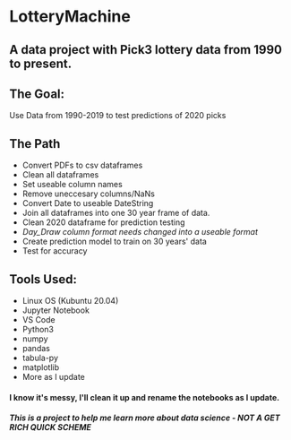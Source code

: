 # LotteryMachine
A data project with Pick3 lottery data from 1990 to present.
---

## The Goal:
Use Data from 1990-2019 to test predictions of 2020 picks

## The Path
 - Convert PDFs to csv dataframes
 - Clean all dataframes
 - Set useable column names
 - Remove uneccesary columns/NaNs
 - Convert Date to useable DateString
 - Join all dataframes into one 30 year frame of data.
 - Clean 2020 dataframe for prediction testing
 - *Day_Draw column format needs changed into a useable format*
 - Create prediction model to train on 30 years' data
  - Test for accuracy

## Tools Used:
 - Linux OS (Kubuntu 20.04)
 - Jupyter Notebook
 - VS Code
 - Python3
  - numpy
  - pandas
  - tabula-py
  - matplotlib
  - More as I update

#### I know it's messy, I'll clean it up and rename the notebooks as I update.



##### This is a project to help me learn more about data science - NOT A GET RICH QUICK SCHEME